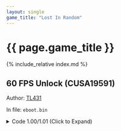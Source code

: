 ```yaml
---
layout: single
game_title: "Lost In Random"
---
```


# {{ page.game_title }}

{% include_relative index.md %}

## 60 FPS Unlock (CUSA19591)

Author: [TL431](https://github.com/TL431)

In file: `eboot.bin`

<details>
<summary>Code 1.00/1.01 (Click to Expand)</summary>

{% highlight none %}
40 0F 95 C6 8B B8 B0 02 00 00

40 0F 94 C6 8B B8 B0 02 00 00 
{% endhighlight %}

</details>
